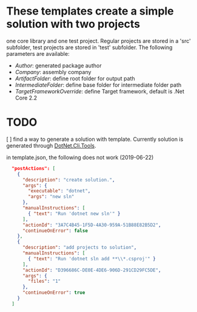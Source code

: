 # These templates create a simple solution with two projects

one core library and one test project. Regular projects are stored in a 'src' subfolder, test projects are stored in 'test' subfolder.
The following parameters are available:

- *Author*: generated package author
- *Company*: assembly company
- *ArtifactFolder*: define root folder for output path
- *IntermediateFolder*: define base folder for intermediate folder path
- *TargetFrameworkOverride*: define Target framework, default is .Net Core 2.2

# TODO

[ ] find a way to generate a solution with template. Currently solution is generated through [DotNet.Cli.Tools](https://github.com/zericco/DotNet.Cli.Tools).

in template.json, the following does not work (2019-06-22)
``` json
  "postActions": [
    {
      "description": "create solution.",
      "args": {
        "executable": "dotnet",
        "args": "new sln"
      },
      "manualInstructions": [
        { "text": "Run 'dotnet new sln'" }
      ],
      "actionId": "3A7C4B45-1F5D-4A30-959A-51B88E82B5D2",
      "continueOnError": false
    },
    {
      "description": "add projects to solution",
      "manualInstructions": [
        { "text": "Run 'dotnet sln add **\\*.csproj'" }
      ],
      "actionId": "D396686C-DE0E-4DE6-906D-291CD29FC5DE",
      "args": {
        "files": "1"
      },
      "continueOnError": true
    }
  ]
```
